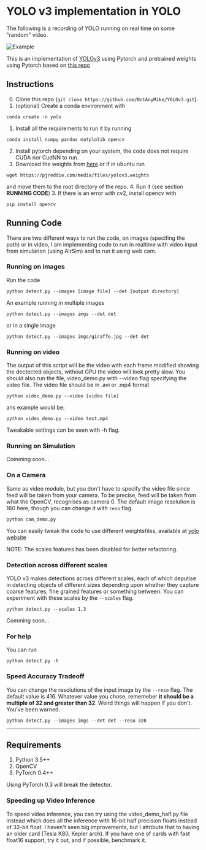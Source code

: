 # YOLO v3 implementation in YOLO

The following is a recording of YOLO running on real time on some "random" video.

![Example](example.gif)

This is an implementation of [YOLOv3](https://pjreddie.com/media/files/papers/YOLOv3.pdf) using Pytorch and pretrained weights using Pytorch based on [this repo](https://github.com/ayooshkathuria/pytorch-yolo-v3)

## Instructions 

0. Clone this repo (``git clone https://github.com/NotAnyMike/YOLOv3.git``).
1. (optional) Create a conda environment with
```
conda create -n yolo
```
1. Install all the requirements to run it by running
```
conda install numpy pandas matplolib opencv
```
2. Install pytorch depending on your system, the code does not require CUDA nor CudNN to run.
3. Download the weights from [here](https://pjreddie.com/media/files/yolov3.weights) or if in ubuntu run
```
wget https://pjreddie.com/media/files/yolov3.weights
```
and move them to the root directory of the repo.
4. Run it (see section **RUNNING CODE**)
3. If there is an error with cv2, install opencv with 
```
pip install opencv
```

## Running Code

There are two different ways to run the code, on images (specifing the path) or in video, I am implementing code to run in realtime with video input from simularion (using AirSim) and to run it using web cam.

### Running on images

Run the code

```
python detect.py --images [image file] --det [output directory]
```

An example running in multiple images

```
python detect.py --images imgs --det det 
```
or in a single image

```
python detect.py --images imgs/giraffe.jpg --det det
```


### Running on video

The output of this script will be the video with each frame modified showing the dectected objects, without GPU the video will look pretty slow. You should also run the file, video_demo.py with --video flag specifying the video file. The video file should be in .avi or .mp4 format

```
python video_demo.py --video [video file]
```

ans example would be:

```
python video_demo.py --video test.mp4
```

Tweakable settings can be seen with -h flag. 


### Running on Simulation

Comming soon...

### On a Camera
Same as video module, but you don't have to specify the video file since feed will be taken from your camera. To be precise, 
feed will be taken from what the OpenCV, recognises as camera 0. The default image resolution is 160 here, though you can change it with `reso` flag.

```
python cam_demo.py
```
You can easily tweak the code to use different weightsfiles, available at [yolo website](https://pjreddie.com/darknet/yolo/)

NOTE: The scales features has been disabled for better refactoring.

### Detection across different scales
YOLO v3 makes detections across different scales, each of which deputise in detecting objects of different sizes depending upon whether they capture coarse features, fine grained features or something between. You can experiment with these scales by the `--scales` flag. 

```
python detect.py --scales 1,3
```

Comming soon...

### For help 

You can run
```
python detect.py -h
```

### Speed Accuracy Tradeoff
You can change the resolutions of the input image by the `--reso` flag. The default value is 416. Whatever value you chose, rememeber **it should be a multiple of 32 and greater than 32**. Weird things will happen if you don't. You've been warned. 

```
python detect.py --images imgs --det det --reso 320
```

---

## Requirements
1. Python 3.5++
2. OpenCV
3. PyTorch 0.4++

Using PyTorch 0.3 will break the detector.

### Speeding up Video Inference

To speed video inference, you can try using the video_demo_half.py file instead which does all the inference with 16-bit half 
precision floats instead of 32-bit float. I haven't seen big improvements, but I attribute that to having an older card 
(Tesla K80, Kepler arch). If you have one of cards with fast float16 support, try it out, and if possible, benchmark it. 



